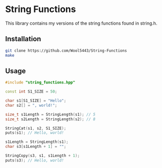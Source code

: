 # String Functions
This library contains my versions of the string functions found in string.h.

## Installation

```bash
git clone https://github.com/Wool5443/String-Functions
make
```

## Usage

```c++
#include "string_functions.hpp"

const int S1_SIZE = 50;

char s1[S1_SIZE] = "Hello";
char s2[] = ", world!";

size_t s1Length = StringLength(s1); // 5
size_t s2Length = StringLength(s2); // 8

StringCat(s1, s2, S1_SIZE);
puts(s1); // Hello, world!

s1Length = StringLength(s1);
char s3[s1Length + 1] = "";

StringCopy(s3, s1, s1Length + 1);
puts(s3); // Hello, world!
```

